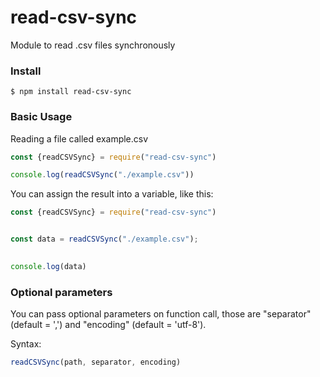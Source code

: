 
# read-csv-sync

Module to read .csv files synchronously

  

### Install

```console
$ npm install read-csv-sync
```

  

### Basic Usage

Reading a file called example.csv

  

```js
const {readCSVSync} = require("read-csv-sync")

console.log(readCSVSync("./example.csv"))
```

  

You can assign the result into a variable, like this:

  

```js
const {readCSVSync} = require("read-csv-sync")


const data = readCSVSync("./example.csv");
  

console.log(data)
```

  

### Optional parameters

You can pass optional parameters on function call, those are "separator" (default = ',') and "encoding" (default = 'utf-8').

  

Syntax:

```js
readCSVSync(path, separator, encoding)
```
